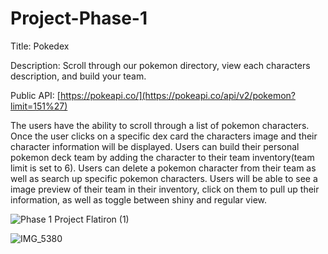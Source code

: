 # Project-Phase-1

Title: Pokedex

Description: Scroll through our pokemon directory, view each characters description, and build your team.

Public API: [https://pokeapi.co/](https://pokeapi.co/api/v2/pokemon?limit=151%27)



The users have the ability to scroll through a list of pokemon characters.
Once the user clicks on a specific dex card the characters image and their character information will be displayed.
Users can build their personal pokemon deck team by adding the character to their team inventory(team limit is set to 6).
Users can delete a pokemon character from their team as well as search up specific pokemon characters. Users will be 
able to see a image preview of their team in their inventory, click on them to pull up their information, as well as toggle 
between shiny and regular view.





![Phase 1 Project Flatiron (1)](https://github.com/Idalisvaladez/project-phase-1/assets/139524475/045fbcba-b04d-4ffa-954e-02440ed8ee34)




![IMG_5380](https://github.com/Idalisvaladez/project-phase-1/assets/139524475/0a6b7486-c776-48a6-a4a1-bb2281e8aaae)



